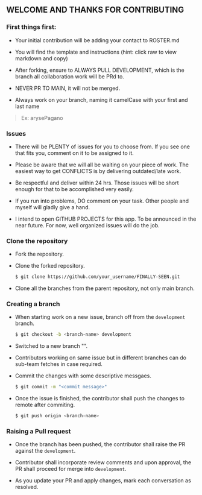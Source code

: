 ## WELCOME AND THANKS FOR CONTRIBUTING

### First things first:

- Your initial contribution will be adding your contact to ROSTER.md

- You will find the template and instructions (hint: click raw to view markdown and copy)

- After forking, ensure to ALWAYS PULL DEVELOPMENT, which is the branch all collaboration work will be PRd to.

- NEVER PR TO MAIN, it will not be merged.

- Always work on your branch, naming it camelCase with your first and last name

> Ex: arysePagano

### Issues

- There will be PLENTY of issues for you to choose from. If you see one that fits you, comment on it to be assigned to it.

- Please be aware that we will all be waiting on your piece of work. The easiest way to get CONFLICTS is by delivering outdated/late work.

- Be respectful and deliver within 24 hrs. Those issues will be short enough for that to be accomplished very easily.

- If you run into problems, DO comment on your task. Other people and myself will gladly give a hand.

- I intend to open GITHUB PROJECTS for this app. To be announced in the near future. For now, well organized issues will do the job.

### Clone the repository

- Fork the repository.

- Clone the forked repository.
    ~~~bash
    $ git clone https://github.com/your_username/FINALLY-SEEN.git
    ~~~

- Clone all the branches from the parent repository, not only main branch.

### Creating a branch

- When starting work on a new issue, branch off from the `development` branch.
    ~~~bash
    $ git checkout -b <branch-name> development
    ~~~

- Switched to a new branch "<branch-name>".

- Contributors working on same issue but in different branches can do sub-team fetches in case required.

- Commit the changes with some descriptive messgaes.
    ~~~bash
    $ git commit -m "<commit message>"
    ~~~

- Once the issue is finished, the contributor shall push the changes to remote after commiting.
    ~~~bash
    $ git push origin <branch-name>
    ~~~

### Raising a Pull request

- Once the branch has been pushed, the contributor shall raise the PR against the `development`.

- Contributor shall incorporate review comments and upon approval, the PR shall proceed for merge into `development`.

- As you update your PR and apply changes, mark each conversation as resolved.
